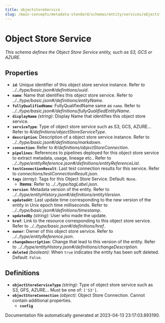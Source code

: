 ```yaml
---
title: objectstoreService
slug: /main-concepts/metadata-standard/schemas/entity/services/objectstoreservice
---
```


# Object Store Service

*This schema defines the Object Store Service entity, such as S3, GCS or AZURE.*

## Properties

- **`id`**: Unique identifier of this object store service instance. Refer to *../../type/basic.json#/definitions/uuid*.
- **`name`**: Name that identifies this object store service. Refer to *../../type/basic.json#/definitions/entityName*.
- **`fullyQualifiedName`**: FullyQualifiedName same as `name`. Refer to *../../type/basic.json#/definitions/fullyQualifiedEntityName*.
- **`displayName`** *(string)*: Display Name that identifies this object store service.
- **`serviceType`**: Type of object store service such as S3, GCS, AZURE... Refer to *#/definitions/objectStoreServiceType*.
- **`description`**: Description of a object store service instance. Refer to *../../type/basic.json#/definitions/markdown*.
- **`connection`**: Refer to *#/definitions/objectStoreConnection*.
- **`pipelines`**: References to pipelines deployed for this object store service to extract metadata, usage, lineage etc.. Refer to *../../type/entityReference.json#/definitions/entityReferenceList*.
- **`testConnectionResult`**: Last test connection results for this service. Refer to *connections/testConnectionResult.json*.
- **`tags`** *(array)*: Tags for this Object Store Service. Default: `None`.
  - **Items**: Refer to *../../type/tagLabel.json*.
- **`version`**: Metadata version of the entity. Refer to *../../type/entityHistory.json#/definitions/entityVersion*.
- **`updatedAt`**: Last update time corresponding to the new version of the entity in Unix epoch time milliseconds. Refer to *../../type/basic.json#/definitions/timestamp*.
- **`updatedBy`** *(string)*: User who made the update.
- **`href`**: Link to the resource corresponding to this object store service. Refer to *../../type/basic.json#/definitions/href*.
- **`owner`**: Owner of this object store service. Refer to *../../type/entityReference.json*.
- **`changeDescription`**: Change that lead to this version of the entity. Refer to *../../type/entityHistory.json#/definitions/changeDescription*.
- **`deleted`** *(boolean)*: When `true` indicates the entity has been soft deleted. Default: `False`.
## Definitions

- **`objectStoreServiceType`** *(string)*: Type of object store service such as S3, GFS, AZURE... Must be one of: `['S3']`.
- **`objectStoreConnection`** *(object)*: Object Store Connection. Cannot contain additional properties.
  - **`config`**


Documentation file automatically generated at 2023-04-13 23:17:03.893190.
